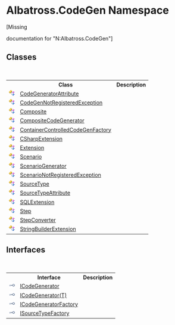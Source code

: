 # Albatross.CodeGen Namespace
 

\[Missing <summary> documentation for "N:Albatross.CodeGen"\]


## Classes
&nbsp;<table><tr><th></th><th>Class</th><th>Description</th></tr><tr><td>![Public class](media/pubclass.gif "Public class")</td><td><a href="49d36142-9972-b68a-f30d-3d9d612a0323">CodeGeneratorAttribute</a></td><td /></tr><tr><td>![Public class](media/pubclass.gif "Public class")</td><td><a href="7de9a2a0-f001-c182-e1fe-2ea2fa739515">CodeGenNotRegisteredException</a></td><td /></tr><tr><td>![Public class](media/pubclass.gif "Public class")</td><td><a href="0974aae5-af89-5f16-3883-86405e69cd63">Composite</a></td><td /></tr><tr><td>![Public class](media/pubclass.gif "Public class")</td><td><a href="951a7291-b5cc-2096-0bac-c6ac30ebc8ed">CompositeCodeGenerator</a></td><td /></tr><tr><td>![Public class](media/pubclass.gif "Public class")</td><td><a href="6da4b7d7-826c-51dd-2a9f-86bc97efc0c9">ContainerControlledCodeGenFactory</a></td><td /></tr><tr><td>![Public class](media/pubclass.gif "Public class")</td><td><a href="8a7aa5fc-87d7-fad7-7f4e-09d871e64f31">CSharpExtension</a></td><td /></tr><tr><td>![Public class](media/pubclass.gif "Public class")</td><td><a href="61b4916c-1734-8427-90ec-0f5aab982965">Extension</a></td><td /></tr><tr><td>![Public class](media/pubclass.gif "Public class")</td><td><a href="2397f98f-acb4-76c0-a417-d18803a243d8">Scenario</a></td><td /></tr><tr><td>![Public class](media/pubclass.gif "Public class")</td><td><a href="942ea113-5d14-b857-579c-c78ff75bb6cd">ScenarioGenerator</a></td><td /></tr><tr><td>![Public class](media/pubclass.gif "Public class")</td><td><a href="be76e249-f40c-408e-982b-0509382ddea1">ScenarioNotRegisteredException</a></td><td /></tr><tr><td>![Public class](media/pubclass.gif "Public class")</td><td><a href="05e83ca2-32dd-e42a-6f5a-9790ba64de2a">SourceType</a></td><td /></tr><tr><td>![Public class](media/pubclass.gif "Public class")</td><td><a href="d9f30a57-fa27-0154-c33d-d720cc29f686">SourceTypeAttribute</a></td><td /></tr><tr><td>![Public class](media/pubclass.gif "Public class")</td><td><a href="ba0cb006-d4ad-9e2d-d48f-236e0025e7bb">SQLExtension</a></td><td /></tr><tr><td>![Public class](media/pubclass.gif "Public class")</td><td><a href="d707874c-7266-76c8-3fa5-b19bd3ce472d">Step</a></td><td /></tr><tr><td>![Public class](media/pubclass.gif "Public class")</td><td><a href="263a56e4-403d-cbec-5698-3e14814b8e47">StepConverter</a></td><td /></tr><tr><td>![Public class](media/pubclass.gif "Public class")</td><td><a href="5da71b0a-7e51-0426-f972-1d45158b8a32">StringBuilderExtension</a></td><td /></tr></table>

## Interfaces
&nbsp;<table><tr><th></th><th>Interface</th><th>Description</th></tr><tr><td>![Public interface](media/pubinterface.gif "Public interface")</td><td><a href="81f2962e-1248-6108-03fc-3aad1ff9e183">ICodeGenerator</a></td><td /></tr><tr><td>![Public interface](media/pubinterface.gif "Public interface")</td><td><a href="7fda2500-04ca-3dfd-36a2-24ba8ea803e8">ICodeGenerator(T)</a></td><td /></tr><tr><td>![Public interface](media/pubinterface.gif "Public interface")</td><td><a href="f46f5214-1d43-c648-7dbd-8e256b296a68">ICodeGeneratorFactory</a></td><td /></tr><tr><td>![Public interface](media/pubinterface.gif "Public interface")</td><td><a href="05e662ae-9088-465c-b777-6585c2ea7741">ISourceTypeFactory</a></td><td /></tr></table>&nbsp;
